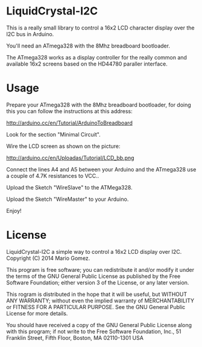 LiquidCrystal-I2C
=================

This is a really small library to control a 16x2 LCD
character display over the I2C bus in Arduino.

You'll need an ATmega328 with the 8Mhz breadboard bootloader.

The ATmega328 works as a display controller for the really
common and available 16x2 screens based on the HD44780 paraller
interface.


Usage
================

Prepare your ATmega328 with the 8Mhz breadboard bootloader, for
doing this you can follow the instructions at this address:

http://arduino.cc/en/Tutorial/ArduinoToBreadboard

Look for the section "Minimal Circuit".

Wire the LCD screen as shown on the picture:

http://arduino.cc/en/Uploadas/Tutorial/LCD_bb.png

Connect the lines A4 and A5 between your Arduino and the
ATmega328 use a couple of 4.7K resistances to VCC..

Upload the Sketch "WireSlave" to the ATMega328.

Upload the Sketch "WireMaster" to your Arduino.

Enjoy!


License
=================

LiquidCrystal-I2C a simple way to control a 16x2 LCD display over I2C.
Copyright (C) 2014 Mario Gomez.

This program is free software; you can redistribute it and/or modify
it under the terms of the GNU General Public License as published by
the Free Software Foundation; either version 3 of the License, or
any later version.

This rogram is distributed in the hope that it will be useful,
but WITHOUT ANY WARRANTY; without even the implied warranty of
MERCHANTABILITY or FITNESS FOR A PARTICULAR PURPOSE. See the
GNU General Public License for more details.

You should have received a copy of the GNU General Public License
along with this program; if not write to the Free Software Foundation,
Inc., 51 Franklin Street, Fifth Floor, Boston, MA 02110-1301 USA


